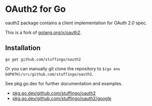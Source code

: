 # OAuth2 for Go

oauth2 package contains a client implementation for OAuth 2.0 spec.

This is a fork of [golang.org/x/oauth2](https://golang.org/x/oauth2).


## Installation

~~~~
go get github.com/stuffingo/oauth2
~~~~

Or you can manually git clone the repository to
`$(go env GOPATH)/src/github.com/stuffingo/oauth2`.

See pkg.go.dev for further documentation and examples.

* [pkg.go.dev/github.com/stuffingo/oauth2](https://pkg.go.dev/github.com/stuffingo/oauth2)
* [pkg.go.dev/github.com/stuffingo/oauth2/google](https://pkg.go.dev/github.com/stuffingo/oauth2/google)
